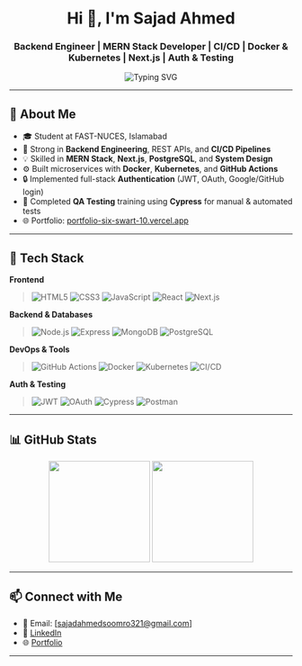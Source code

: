 <h1 align="center">Hi 👋, I'm Sajad Ahmed</h1>
<h3 align="center">Backend Engineer | MERN Stack Developer | CI/CD | Docker & Kubernetes | Next.js | Auth & Testing</h3>

<p align="center">
  <img src="https://readme-typing-svg.demolab.com?font=Fira+Code&pause=1000&center=true&vCenter=true&width=1000&lines=Backend+Engineer+%7C+CI%2FCD+Pipelines+%7C+Docker+%26+K8s;MERN+Stack+Developer+%7C+Next.js+%7C+MongoDB+%7C+PostgreSQL;Authentication+%7C+JWT+%7C+OAuth+%7C+Google%2FGitHub+Logins;System+Design+%7C+MVC+Architecture+%7C+Testing+with+Cypress" alt="Typing SVG" />
</p>


---

## 🧠 About Me

- 🎓 Student at FAST-NUCES, Islamabad
- 💼 Strong in **Backend Engineering**, REST APIs, and **CI/CD Pipelines**
- 💡 Skilled in **MERN Stack**, **Next.js**, **PostgreSQL**, and **System Design**
- ⚙️ Built microservices with **Docker**, **Kubernetes**, and **GitHub Actions**
- 🔒 Implemented full-stack **Authentication** (JWT, OAuth, Google/GitHub login)
- 🧪 Completed **QA Testing** training using **Cypress** for manual & automated tests
- 🌐 Portfolio: [portfolio-six-swart-10.vercel.app](https://portfolio-six-swart-10.vercel.app/)

---

## 🚀 Tech Stack

**Frontend**
> ![HTML5](https://img.shields.io/badge/-HTML5-E34F26?style=flat&logo=html5&logoColor=white)
![CSS3](https://img.shields.io/badge/-CSS3-1572B6?style=flat&logo=css3)
![JavaScript](https://img.shields.io/badge/-JavaScript-black?style=flat&logo=javascript)
![React](https://img.shields.io/badge/-React-black?style=flat&logo=react)
![Next.js](https://img.shields.io/badge/-Next.js-black?style=flat&logo=next.js)

**Backend & Databases**
> ![Node.js](https://img.shields.io/badge/-Node.js-black?style=flat&logo=node.js)
![Express](https://img.shields.io/badge/-Express.js-black?style=flat&logo=express)
![MongoDB](https://img.shields.io/badge/-MongoDB-black?style=flat&logo=mongodb)
![PostgreSQL](https://img.shields.io/badge/-PostgreSQL-black?style=flat&logo=postgresql)

**DevOps & Tools**
> ![GitHub Actions](https://img.shields.io/badge/-GitHub%20Actions-black?style=flat&logo=github-actions)
![Docker](https://img.shields.io/badge/-Docker-black?style=flat&logo=docker)
![Kubernetes](https://img.shields.io/badge/-Kubernetes-black?style=flat&logo=kubernetes)
![CI/CD](https://img.shields.io/badge/-CI%2FCD-black?style=flat&logo=git)

**Auth & Testing**
> ![JWT](https://img.shields.io/badge/-JWT-black?style=flat&logo=JSON%20web%20tokens)
![OAuth](https://img.shields.io/badge/-OAuth-black?style=flat&logo=oauth)
![Cypress](https://img.shields.io/badge/-Cypress-black?style=flat&logo=cypress)
![Postman](https://img.shields.io/badge/-Postman-black?style=flat&logo=postman)

---

## 📊 GitHub Stats

<p align="center">
  <img src="https://github-readme-stats.vercel.app/api?username=sajad-ahmed&show_icons=true&theme=github_dark" height="180px"/>
  <img src="https://github-readme-streak-stats.herokuapp.com/?user=sajad-ahmed&theme=dark" height="180px"/>
</p>

---

## 📫 Connect with Me

- 📧 Email: [sajadahmedsoomro321@gmail.com]
- 💼 [LinkedIn](https://www.linkedin.com/in/sajad-ahmed/)
- 🌐 [Portfolio](https://portfolio-six-swart-10.vercel.app/)

---
